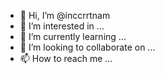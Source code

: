 - 👋 Hi, I’m @inccrrtnam
- 👀 I’m interested in ...
- 🌱 I’m currently learning ...
- 💞️ I’m looking to collaborate on ...
- 📫 How to reach me ...

<!---
inccrrtnam/inccrrtnam is a ✨ special ✨ repository because its `README.md` (this file) appears on your GitHub profile.
You can click the Preview link to take a look at your changes.
--->
